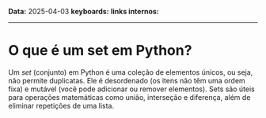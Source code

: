 
**Data:** 2025-04-03
**keyboards:** 
**links internos:** 
___

# O que é um set em Python?

Um _set_ (conjunto) em Python é uma coleção de elementos únicos, ou seja, não permite duplicatas. Ele é desordenado (os itens não têm uma ordem fixa) e mutável (você pode adicionar ou remover elementos). Sets são úteis para operações matemáticas como união, interseção e diferença, além de eliminar repetições de uma lista.